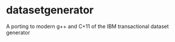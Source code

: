datasetgenerator
================

A porting to modern g++ and C+11 of the IBM transactional dataset generator
